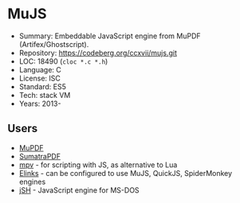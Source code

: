 # MuJS

* Summary:    Embeddable JavaScript engine from MuPDF (Artifex/Ghostscript).
* Repository: https://codeberg.org/ccxvii/mujs.git
* LOC:        18490 (`cloc *.c *.h`)
* Language:   C
* License:    ISC
* Standard:   ES5
* Tech:       stack VM
* Years:      2013-

## Users

* [MuPDF](https://github.com/ArtifexSoftware/mupdf)
* [SumatraPDF](https://github.com/sumatrapdfreader/sumatrapdf)
* [mpv](https://github.com/mpv-player/mpv/blob/master/DOCS/man/javascript.rst) - for scripting with JS, as alternative to Lua
* [Elinks](https://github.com/rkd77/elinks) - can be configured to use MuJS, QuickJS, SpiderMonkey engines
* [jSH](https://github.com/SuperIlu/jSH) - JavaScript engine for MS-DOS
